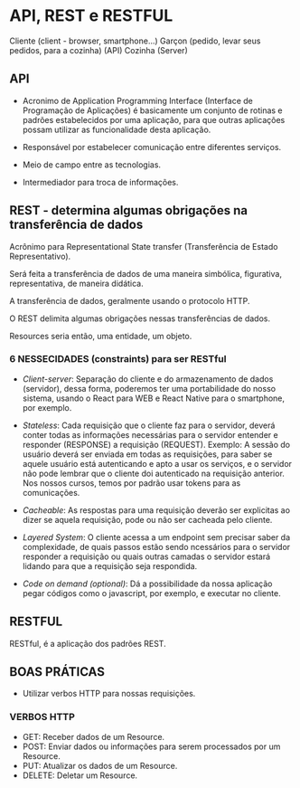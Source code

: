 # API, REST e RESTFUL

Cliente (client - browser, smartphone...)
Garçon (pedido, levar seus pedidos, para a cozinha) (API)
Cozinha (Server)

## API
 - Acronimo de Application Programming Interface (Interface de Programação de Aplicações) é basicamente um conjunto de rotinas e padrões estabelecidos por uma aplicação, para que outras aplicações possam utilizar as funcionalidade desta aplicação.

- Responsável por estabelecer comunicação entre diferentes serviços.
- Meio de campo entre as tecnologias.
- Intermediador para troca de informações.


## REST - determina algumas obrigações na transferência de dados

Acrônimo para Representational State transfer (Transferência de Estado Representativo).

Será feita a transferência de dados de uma maneira simbólica, figurativa, representativa, de maneira didática.

A transferência de dados, geralmente usando o protocolo HTTP.

O REST delimita algumas obrigações nessas transferências de dados.

Resources seria então, uma entidade, um objeto.


### 6 NESSECIDADES (constraints) para ser RESTful

- _Client-server_: Separação do cliente e do armazenamento de dados (servidor), dessa forma, poderemos ter uma portabilidade do nosso sistema, usando o React para WEB e React Native para o smartphone, por exemplo.

- _Stateless_: Cada requisição que o cliente faz para o servidor, deverá conter todas as informações necessárias para o servidor entender e responder (RESPONSE) a requisição (REQUEST). Exemplo: A sessão do usuário deverá ser enviada em todas as requisições, para saber se aquele usuário está autenticando e apto a usar os serviços, e o servidor não pode lembrar que o cliente doi autenticado na requisição anterior. Nos nossos cursos, temos por padrão usar tokens para as comunicações.

- _Cacheable_: As respostas para uma requisição deverão ser explicitas ao dizer se aquela requisição, pode ou não ser cacheada pelo cliente.

- _Layered System_: O cliente acessa a um endpoint sem precisar saber da complexidade, de quais passos estão sendo ncessários para o servidor responder a requisição ou quais outras camadas o servidor estará lidando para que a requisição seja respondida.

- _Code on demand (optional)_: Dá a possibilidade da nossa aplicação pegar códigos como o javascript, por exemplo, e executar no cliente.

## RESTFUL

RESTful, é a aplicação dos padrões REST.

## BOAS PRÁTICAS

- Utilizar verbos HTTP para nossas requisições.

### VERBOS HTTP

- GET: Receber dados de um Resource.
- POST: Enviar dados ou informações para serem processados por um Resource.
- PUT: Atualizar os dados de um Resource.
- DELETE: Deletar um Resource.